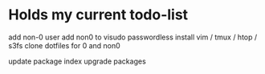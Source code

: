 # Holds my current todo-list
add non-0 user
add non0 to visudo passwordless
install vim / tmux / htop / s3fs
clone dotfiles for 0 and non0

update package index
upgrade packages
